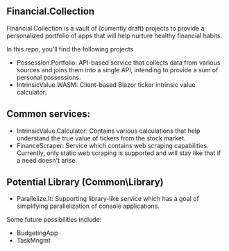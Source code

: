 ## Financial.Collection

Financial.Collection is a vault of (currently draft) projects to provide a personalized portfolio of apps that will help nurture healthy financial habits.

In this repo, you'll find the following projects

* Possession.Portfolio: API-based service that collects data from various sources and joins them into a single API, intending to provide a sum of personal possessions.
* IntrinsicValue.WASM: Client-based Blazor ticker intrinsic value calculator.

## Common services:
* IntrinsicValue.Calculator: Contains various calculations that help understand the true value of tickers from the stock market.
* FinanceScraper: Service which contains web scraping capabilities. Currently, only static web scraping is supported and will stay like that if a need doesn't arise.

## Potential Library (Common\Library)
* Parallelize.It: Supporting library-like service which has a goal of simplifying parallelization of console applications.

Some future possibilities include:

* BudgetingApp
* TaskMngmt
